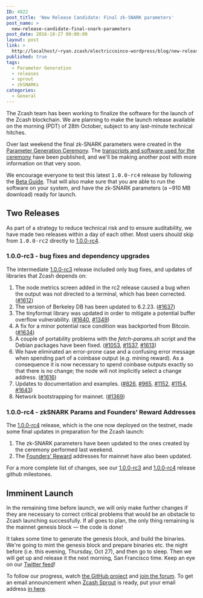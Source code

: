 ```yaml
---
ID: 4922
post_title: 'New Release Candidate: Final zk-SNARK parameters'
post_name: >
  new-release-candidate-final-snark-parameters
post_date: 2016-10-27 00:00:00
layout: post
link: >
  http://localhost/~ryan.zcash/electriccoinco-wordpress/blog/new-release-candidate-final-snark-parameters/
published: true
tags:
  - Parameter Generation
  - releases
  - sprout
  - zkSNARKs
categories:
  - General
---
```

<p>The Zcash team has been working to finalize the software for the launch of the Zcash blockchain. We are planning to make the launch release available on the morning (PDT) of 28th October, subject to any last-minute technical hitches.</p>
<p>Over last weekend the final zk-SNARK parameters were created in the <a class="reference external" href="/blog/the-design-of-the-ceremony/">Parameter Generation Ceremony</a>. The <a class="reference external" href="https://github.com/zcash/mpc">transcripts and software used for the ceremony</a> have been published, and we'll be making another post with more information on that very soon.</p>
<p>We encourage everyone to test this latest <tt class="docutils literal"><span class="pre">1.0.0-rc4</span></tt> release by following the <a class="reference external" href="https://github.com/zcash/zcash/wiki/Public-Beta-Guide">Beta Guide</a>. That will also make sure that you are able to run the software on your system, and have the zk-SNARK parameters (a ~910 MB download) ready for launch.</p>
<div id="two-releases" class="section">
<h2>Two Releases</h2>
<p>As part of a strategy to reduce technical risk and to ensure auditability, we have made two releases within a day of each other. Most users should skip from <tt class="docutils literal"><span class="pre">1.0.0-rc2</span></tt> directly to <a class="reference external" href="https://github.com/zcash/zcash/milestone/44?closed=1">1.0.0-rc4</a>.</p>
<div id="rc3-bug-fixes-and-dependency-upgrades" class="section">
<h3>1.0.0-rc3 - bug fixes and dependency upgrades</h3>
<p>The intermediate <a class="reference external" href="https://github.com/zcash/zcash/milestone/43?closed=1">1.0.0-rc3</a> release included only bug fixes, and updates of libraries that Zcash depends on:</p>
<ol class="arabic simple">
<li>The node metrics screen added in the rc2 release caused a bug when the output was not directed to a terminal, which has been corrected. (<a class="reference external" href="https://github.com/zcash/zcash/pull/1612">#1612</a>)</li>
<li>The version of Berkeley DB has been updated to 6.2.23. (<a class="reference external" href="https://github.com/zcash/zcash/pull/1637">#1637</a>)</li>
<li>The tinyformat library was updated in order to mitigate a potential buffer overflow vulnerability. (<a class="reference external" href="https://github.com/zcash/zcash/pull/1640">#1640</a>, <a class="reference external" href="https://github.com/zcash/zcash/pull/1349">#1349</a>)</li>
<li>A fix for a minor potential race condition was backported from Bitcoin. (<a class="reference external" href="https://github.com/zcash/zcash/pull/1634">#1634</a>)</li>
<li>A couple of portability problems with the <cite>fetch-params.sh</cite> script and the Debian packages have been fixed. (<a class="reference external" href="https://github.com/zcash/zcash/pull/1053">#1053</a>, <a class="reference external" href="https://github.com/zcash/zcash/pull/1537">#1537</a>, <a class="reference external" href="https://github.com/zcash/zcash/pull/1613">#1613</a>)</li>
<li>We have eliminated an error-prone case and a confusing error message when spending part of a coinbase output (e.g. mining reward). As a consequence it is now necessary to spend coinbase outputs exactly so that there is no change; the node will not implicitly select a change address. (<a class="reference external" href="https://github.com/zcash/zcash/pull/1616">#1616</a>)</li>
<li>Updates to documentation and examples. (<a class="reference external" href="https://github.com/zcash/zcash/pull/826">#826</a>, <a class="reference external" href="https://github.com/zcash/zcash/pull/965">#965</a>, <a class="reference external" href="https://github.com/zcash/zcash/pull/1152">#1152</a>, <a class="reference external" href="https://github.com/zcash/zcash/pull/1154">#1154</a>, <a class="reference external" href="https://github.com/zcash/zcash/pull/1643">#1643</a>)</li>
<li>Network bootstrapping for mainnet. (<a class="reference external" href="https://github.com/zcash/zcash/pull/1369">#1369</a>)</li>
</ol>
</div>
<div id="rc4-zksnark-params-and-founders-reward-addresses" class="section">
<h3>1.0.0-rc4 - zkSNARK Params and Founders' Reward Addresses</h3>
<p>The <a class="reference external" href="https://github.com/zcash/zcash/milestone/44?closed=1">1.0.0-rc4</a> release, which is the one now deployed on the testnet, made some final updates in preparation for the Zcash launch:</p>
<ol class="arabic simple">
<li>The zk-SNARK parameters have been updated to the ones created by the ceremony performed last weekend.</li>
<li>The <a class="reference external" href="/blog/continued-funding-and-transparency/">Founders' Reward</a> addresses for mainnet have also been updated.</li>
</ol>
<p>For a more complete list of changes, see our <a class="reference external" href="https://github.com/zcash/zcash/milestone/43?closed=1">1.0.0-rc3</a> and <a class="reference external" href="https://github.com/zcash/zcash/milestone/44?closed=1">1.0.0-rc4</a> release github milestones.</p>
</div>
</div>
<div id="imminent-launch" class="section">
<h2>Imminent Launch</h2>
<p>In the remaining time before launch, we will only make further changes if they are necessary to correct critical problems that would be an obstacle to Zcash launching successfully. If all goes to plan, the only thing remaining is the mainnet genesis block — the code is done!</p>
<p>It takes some time to generate the genesis block, and build the binaries. We're going to mint the genesis block and prepare binaries etc. the night before (i.e. this evening, Thursday, Oct 27), and then go to sleep. Then we will get up and release it the next morning, San Francisco time. Keep an eye on our <a class="reference external" href="https://twitter.com/electriccoinco">Twitter feed</a>!</p>
<p>To follow our progress, watch <a class="reference external" href="https://github.com/zcash/zcash/milestones">the GitHub project</a> and <a class="reference external" href="https://forum.z.cash/">join the forum</a>. To get an email announcement when <a class="reference external" href="/blog/sprout-roadmap/">Zcash Sprout</a> is ready, put your email address <a class="reference external" href="https://z.cash/#launch-notification">in here</a>.</p>
</div>
